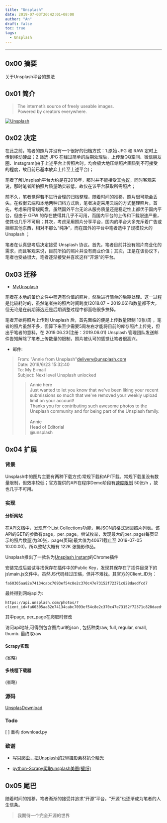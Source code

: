```yaml
---
title: "Unsplash"
date: 2019-07-03T20:42:01+08:00
author: "An"
draft: false
toc: true
tags: 
  - Unsplash
---
```




---

<!-- require APlayer -->
<link rel="stylesheet" href="https://cdn.jsdelivr.net/npm/aplayer/dist/APlayer.min.css">
<script src="https://cdn.jsdelivr.net/npm/aplayer/dist/APlayer.min.js"></script>
<!-- require MetingJS -->
<script src="https://cdn.jsdelivr.net/npm/meting@2/dist/Meting.min.js"></script>

<meting-js
        server="netease"
        type="song"
        id="29401226">
</meting-js>

## 0x00 摘要

关于Unsplash平台的想法

## 0x01 简介

>The internet’s source of freely useable images.  
>Powered by creators everywhere.

[![Unsplash](https://images.unsplash.com/moment-1544716590524-4fc5a168786e?dpr=3&auto=format&fit=crop&w=600&q=60 "Unsplash")](https://unsplash.com/)

## 0x02 决定

在此之前，笔者的照片并没有一个很好的归档方式：1.原始 JPG 和 RAW 定时上传到移动硬盘；2.筛选 JPG 在经过简单的后期处理后，上传至QQ空间、微信朋友圈、Instagram(由于上述平台上传照片时，均会极大地压缩照片画质到不可接受的程度，故目前已基本放弃上传至上述平台)；

笔者了解Unsplash平台大约是在2018年，那时并不能接受其[协议](https://unsplash.com/license)，同时客观来说，那时笔者所拍照片质量确实较低，故仅在该平台获取所需照片；

前不久，笔者觉得若不进行合理的归档整理，随着时间的推移，照片很可能会丢失。在权衡云端和本地两种归档方式后，笔者决定采用云端的方式整理照片。首先，考虑采用常规网盘，虽然国外平台无论从服务质量还是稳定性上都优于国内平台，但由于 GFW 的存在使得其几乎不可用，而国内平台的上传和下载限速严重，使其也几乎不可用；其次，考虑采用照片分享平台，国内的平台大多充斥着广告或捆绑其他东西，相对不那么“纯净”，而在国外的平台中笔者选中了规模较大的 Unsplash ；

笔者在认真思考后决定接受 Unsplash 协议。首先，笔者目前并没有照片商业化的需求，而且客观来说，目前所拍的照片并没有商业价值；其次，正是在该协议下，笔者也受益很大，笔者逐渐接受并喜欢这样“开源”的平台。

## 0x03 迁移

- [MyUnsplash](https://unsplash.com/@explore_)

笔者在本地的备份文件中筛选有价值的照片，然后进行简单的后期处理。这一过程是比较耗时的，虽然笔者拍的照片时间跨度(2018.07 ~ 2019.06)和数量都不大，但无论是在前期筛选还是后期调整过程中都面临很多抉择。

笔者开始将照片上传到 Unsplash 后，首先面临的便是上传数量限制 10张/周 ，笔者的照片虽然不多，但算下来至少需要5周左右才能将目前的库存照片上传完，但出乎笔者的意料，在 2019.06.23(注册：2019.06.01) Unsplash 管理团队发送邮件告知解除了笔者上传数量的限制，照片被认可的感觉让笔者很高兴。

- 邮件:

>From: "Annie from Unsplash"<delivery@unsplash.com>  
>Date: 2019/6/23 15:32:40  
>To: My E-mail  
>Subject: Next level Unsplash unlocked  
>>Annie here  <br/> 
>>Just wanted to let you know that we've been liking your recent submissions so much that we've removed your weekly upload limit on your account!  <br/> 
>>Thanks you for contributing such awesome photos to the Unsplash community and for being part of the Unsplash family.  <br/> <br/> 
>>Annie  
>>Head of Editorial  
>>@unsplash

## 0x04 扩展

### 背景

Unsplash中的图片主要有两种下载方式:常规下载和API下载。常规下载虽没有数量限制，但效率较低；官方提供的API在程序Demo阶段有[速度限制](https://unsplash.com/documentation#rate-limiting) 50张/h ，故也几乎不可用。

### 实现

#### 分析网站

在API文档中，发现有个[List Collections](https://unsplash.com/documentation#list-photos)功能，用JSON的格式返回照片列表。该API的GET的参数有page，per_page。尝试枚举，发现最大的per_page(每页显示的照片数量)为30张，page(页码)最大值为4067(截止至 2019-07-05 10:00:00)，所以整站大概有 122K 张摄影作品。

Unsplash推出了一款名为[Unsplash Instant](https://instant.unsplash.com/?utm_campaign=api-feature&utm_medium=referral&utm_source=unsplash)的Chrome插件

安装完成后尝试寻找保存在插件中的Public Key，发现其保存在了插件目录下的js\main.js文件中。虽然JS代码经过压缩，但并不难找。其官方的Client_ID为：

```text
fa60305aa82e74134cabc7093ef54c8e2c370c47e73152f72371c828daedfcd7
```

最终得到网站api为:

```text
https://api.unsplash.com/photos/?client_id=fa60305aa82e74134cabc7093ef54c8e2c370c47e73152f72371c828daedfcd7&page=1&per_page=30
```

其中page, per_page在爬取时修改

访问api地址,可得到包含图片url的json , 包括种类raw, full, regular, small, thumb. 最终取raw

#### Scrapy实现

(省略)

#### 多线程下载器

(省略)

### 源码

[UnsplasDownload](https://github.com/Explore-Space/UnsplashDownload)

### Todo

[ ] 重构 download.py

### 致谢

- [写只爬虫，把Unsplash的2W摄影素材扒个精光](https://zhuanlan.zhihu.com/p/24855089)

- [python-Scrapy爬取unsplash美图(壁纸)](https://blog.csdn.net/baidu_21802103/article/details/81147050)

## 0x05 尾巴

随着时间的推移，笔者渐渐的接受并追求“开源”平台，“开源”也逐渐成为笔者的人生信条。

>我期待一个完全开源的世界
